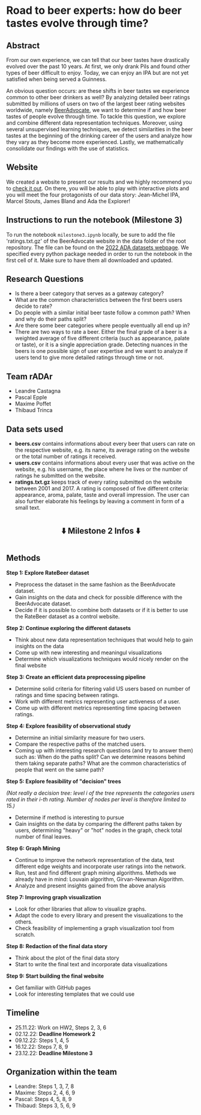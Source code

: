 # Road to beer experts: how do beer tastes evolve through time?

## Abstract
From our own experience, we can tell that our beer tastes have drastically evolved over the past 10 years. At first, we only drank Pils and found other types of beer difficult to enjoy. Today, we can enjoy an IPA but are not yet satisfied when being served a Guinness. 

An obvious question occurs: are these shifts in beer tastes we experience common to other beer drinkers as well? By analyzing detailed beer ratings submitted by millions of users on two of the largest beer rating websites worldwide, namely [BeerAdvocate](https://www.beeradvocate.com/), we want to determine if and how beer tastes of people evolve through time. To tackle this question, we explore and combine different data representation techniques. Moreover, using several unsupervised learning techniques, we detect similarities in the beer tastes at the beginning of the drinking career of the users and analyze how they vary as they become more experienced. Lastly, we mathematically consolidate our findings with the use of statistics.

## Website
We created a website to present our results and we highly recommend you to [check it out](https://maximepoffet.github.io/rADAr-datastory/). On there, you will be able to play with interactive plots and you will meet the four protagonists of our data story: Jean-Michel IPA, Marcel Stouts, James Bland and Ada the Explorer!

## Instructions to run the notebook (Milestone 3)

To run the notebook `milestone3.ipynb` locally, be sure to add the file 'ratings.txt.gz' of the BeerAdvocate website in the data folder of the root repository. The file can be found on the [2022 ADA datasets webpage](https://go.epfl.ch/ada22_datasets). We specified every python package needed in order to run the notebook in the first cell of it. Make sure to have them all downloaded and updated.


## Research Questions
- Is there a beer category that serves as a gateway category?
- What are the common characteristics between the first beers users decide to rate?
- Do people with a similar initial beer taste follow a common path? When and why do their paths split? 
- Are there some beer categories where people eventually all end up in? 
- There are two ways to rate a beer. Either the final grade of a beer is a weighted average of five different criteria (such as appearance, palate or taste), or it is a single appreciation grade. Detecting nuances in the beers is one possible sign of user expertise and we want to analyze if users tend to give more detailed ratings through time or not. 

## Team rADAr
- Leandre Castagna
- Pascal Epple
- Maxime Poffet
- Thibaud Trinca 


## Data sets used

- **beers.csv**
contains informations about every beer that users can rate on the respective website, e.g. its name, its average rating on the website or the total number of ratings it received. 
- **users.csv**
contains informations about every user that was active on the website, e.g. his username, the place where he lives or the number of ratings he submitted on the website.
- **ratings.txt.gz** keeps track of every rating submitted on the website between 2001 and 2017. A rating is composed of five different criteria: appearance, aroma, palate, taste and overall impression. The user can also further elaborate his feelings by leaving a comment in form of a small text.

#
## <div align="center">  :arrow_down: **Milestone 2 Infos** :arrow_down: </div>
#

## Methods
**Step 1: Explore RateBeer dataset**
- Preprocess the dataset in the same fashion as the BeerAdvocate dataset. 
- Gain insights on the data and check for possible difference with the BeerAdvocate dataset.
- Decide if it is possible to combine both datasets or if it is better to use the RateBeer dataset as a control website.

**Step 2: Continue exploring the different datasets**
- Think about new data representation techniques that would help to gain insights on the data
- Come up with new interesting and meaningul visualizations
- Determine which visualizations techniques would nicely render on the final website

**Step 3: Create an efficient data preprocessing pipeline**
- Determine solid criteria for filtering valid US users based on number of ratings and time spacing between ratings.
- Work with different metrics representing user activeness of a user. 
- Come up with different metrics representing time spacing between ratings.

**Step 4: Explore feasibility of observational study**
- Determine an initial similarity measure for two users. 
- Compare the respective paths of the matched users.
- Coming up with interesting research questions (and try to answer them) such as: When do the paths split? Can we determine reasons behind them taking separate paths? What are the common characteristics of people that went on the same path?

**Step 5: Explore feasibility of "decision" trees**

_(Not really a decision tree: level $i$ of the tree represents the categories users rated in their $i$-th rating. Number of nodes per level is therefore limited to 15.)_
- Determine if method is interesting to pursue
- Gain insights on the data by comparing the different paths taken by users, determining "heavy" or "hot" nodes in the graph, check total number of final leaves.

**Step 6: Graph Mining**
- Continue to improve the network representation of the data, test different edge weights and incorporate user ratings into the network.
- Run, test and find different graph mining algorithms. Methods we already have in mind: Louvain algorithm, Girvan-Newman Algorithm.
- Analyze and present insights gained from the above analysis

**Step 7: Improving graph visualization**
- Look for other libraries that allow to visualize graphs.
- Adapt the code to every library and present the visualizations to the others.
- Check feasibility of implementing a graph visualization tool from scratch.

**Step 8: Redaction of the final data story**
- Think about the plot of the final data story
- Start to write the final text and incorporate data visualizations 

**Step 9: Start building the final website**
- Get familiar with GitHub pages
- Look for interesting templates that we could use

## Timeline

- 25.11.22: Work on HW2, Steps 2, 3, 6
- 02.12.22: **Deadline Homework 2**
- 09.12.22: Steps 1, 4, 5
- 16.12.22: Steps 7, 8, 9
- 23.12.22: **Deadline Milestone 3**

## Organization within the team

- Leandre: Steps 1, 3, 7, 8
- Maxime: Steps 2, 4, 6, 9
- Pascal: Steps 4, 5, 8, 9
- Thibaud: Steps 3, 5, 6, 9



